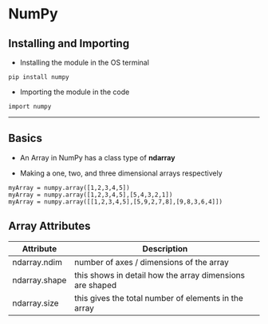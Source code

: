 # NumPy

## Installing and Importing

- Installing the module in the OS terminal
```
pip install numpy
```

- Importing the module in the code
```
import numpy
```

---

## Basics

- An Array in NumPy has a class type of **ndarray**

- Making a one, two, and three dimensional arrays respectively
```
myArray = numpy.array([1,2,3,4,5])
myArray = numpy.array([1,2,3,4,5],[5,4,3,2,1])
myArray = numpy.array([[1,2,3,4,5],[5,9,2,7,8],[9,8,3,6,4]])
```

## Array Attributes
| Attribute | Description |
|-|-|
| ndarray.ndim | number of axes / dimensions of the array |
| ndarray.shape | this shows in detail how the array dimensions are shaped |
| ndarray.size | this gives the total number of elements in the array |
